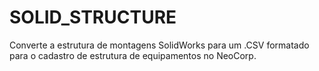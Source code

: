 # SOLID_STRUCTURE
Converte a estrutura de montagens SolidWorks para um .CSV formatado para o cadastro de estrutura de equipamentos no NeoCorp.
